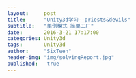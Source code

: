 ```yaml
---
layout:     post
title:      "Unity3d学习--priests&devils"
subtitle:   "单例模式 简单工厂"
date:       2016-3-21 17:17:00
categories: Unity3d
tags:       Unity3d
author:     "SixTeen"
header-img: "img/solvingReport.jpg"
published:   true
---
```


